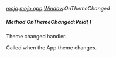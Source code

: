 _[mojo](../../modules/mojo/mojo-module.md):[mojo.app](../../modules/mojo/mojo-app.md).[Window](../../modules/mojo/mojo-app-window.md).OnThemeChanged_
##### Method OnThemeChanged:Void(  )
Theme changed handler.

Called when the App theme changes.
